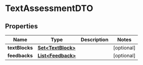 

# TextAssessmentDTO


## Properties

| Name | Type | Description | Notes |
|------------ | ------------- | ------------- | -------------|
|**textBlocks** | [**Set&lt;TextBlock&gt;**](TextBlock.md) |  |  [optional] |
|**feedbacks** | [**List&lt;Feedback&gt;**](Feedback.md) |  |  [optional] |



